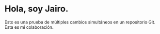 # Hola, soy Jairo.

Esto es una prueba de múltiples cambios simultáneos
en un repositorio Git. Esta es mi colaboración.

